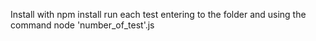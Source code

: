 Install with npm install
run each test entering to the folder and using the command node 'number_of_test'.js